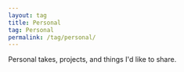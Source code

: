 ```yaml
---
layout: tag
title: Personal
tag: Personal
permalink: /tag/personal/
---
```


Personal takes, projects, and things I'd like to share.
